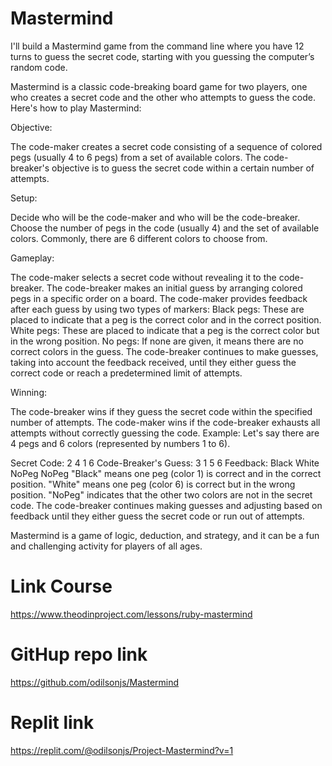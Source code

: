 # Mastermind
I'll build a Mastermind game from the command line where you have 12 turns to guess the secret code, starting with you guessing the computer’s random code.

Mastermind is a classic code-breaking board game for two players, one who creates a secret code and the other who attempts to guess the code. Here's how to play Mastermind:

Objective:

The code-maker creates a secret code consisting of a sequence of colored pegs (usually 4 to 6 pegs) from a set of available colors.
The code-breaker's objective is to guess the secret code within a certain number of attempts.

Setup:

Decide who will be the code-maker and who will be the code-breaker.
Choose the number of pegs in the code (usually 4) and the set of available colors. Commonly, there are 6 different colors to choose from.

Gameplay:

The code-maker selects a secret code without revealing it to the code-breaker.
The code-breaker makes an initial guess by arranging colored pegs in a specific order on a board.
The code-maker provides feedback after each guess by using two types of markers:
Black pegs: These are placed to indicate that a peg is the correct color and in the correct position.
White pegs: These are placed to indicate that a peg is the correct color but in the wrong position.
No pegs: If none are given, it means there are no correct colors in the guess.
The code-breaker continues to make guesses, taking into account the feedback received, until they either guess the correct code or reach a predetermined limit of attempts.

Winning:

The code-breaker wins if they guess the secret code within the specified number of attempts.
The code-maker wins if the code-breaker exhausts all attempts without correctly guessing the code.
Example:
Let's say there are 4 pegs and 6 colors (represented by numbers 1 to 6).

Secret Code: 2 4 1 6
Code-Breaker's Guess: 3 1 5 6
Feedback: Black White NoPeg NoPeg
"Black" means one peg (color 1) is correct and in the correct position.
"White" means one peg (color 6) is correct but in the wrong position.
"NoPeg" indicates that the other two colors are not in the secret code.
The code-breaker continues making guesses and adjusting based on feedback until they either guess the secret code or run out of attempts.

Mastermind is a game of logic, deduction, and strategy, and it can be a fun and challenging activity for players of all ages.

# Link Course
https://www.theodinproject.com/lessons/ruby-mastermind

# GitHup repo link
https://github.com/odilsonjs/Mastermind

# Replit link
https://replit.com/@odilsonjs/Project-Mastermind?v=1